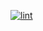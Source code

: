 [![lint](https://github.com/BirkLauritzen/node_CI/actions/workflows/lint.yaml/badge.svg)](https://github.com/BirkLauritzen/node_CI/actions/workflows/lint.yaml)
